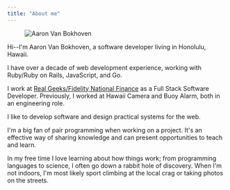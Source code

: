 ```yaml
---
title: "About me"
---
```


<figure class="float-right">
  <img src="/photo.jpg" alt="Aaron Van Bokhoven" />
</figure>

Hi--I'm Aaron Van Bokhoven, a software developer living in Honolulu, Hawaii.

I have over a decade of web development experience, working with Ruby/Ruby on Rails, JavaScript, and Go.

I work at [Real Geeks/Fidelity National Finance](https://www.realgeeks.com/) as a Full Stack Software Developer. Previously, I worked at Hawaii Camera and Buoy Alarm, both in an engineering role.

I like to develop software and design practical systems for the web.

I'm a big fan of pair programming when working on a project. It's an effective way of sharing knowledge and can present opportunities to teach and learn.

In my free time I love learning about how things work; from programming languages to science, I often go down a rabbit hole of discovery. When I'm not indoors, I'm most likely sport climbing at the local crag or taking photos on the streets.
